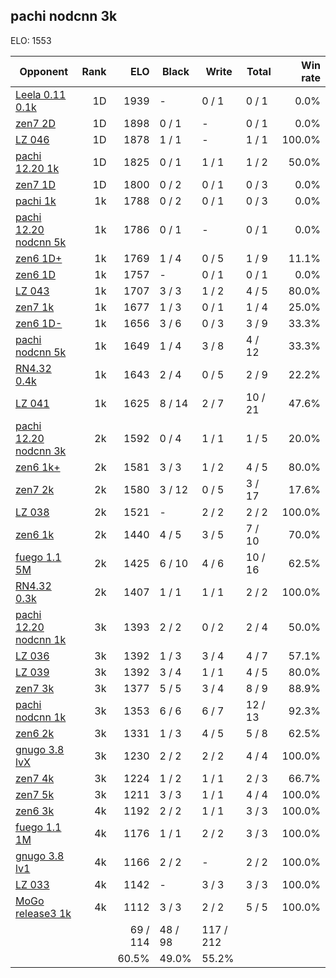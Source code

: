 ## pachi nodcnn 3k ##

ELO: 1553

Opponent | Rank | ELO | Black | Write | Total | Win rate
---------|-----:|----:|-------|-------|-------|-------:
[Leela 0.11 0.1k](Leela%200.11%200.1k.md) | 1D | 1939 | - | 0 / 1 | 0 / 1 | 0.0%
[zen7 2D](zen7%202D.md) | 1D | 1898 | 0 / 1 | - | 0 / 1 | 0.0%
[LZ 046](LZ%20046.md) | 1D | 1878 | 1 / 1 | - | 1 / 1 | 100.0%
[pachi 12.20 1k](pachi%2012.20%201k.md) | 1D | 1825 | 0 / 1 | 1 / 1 | 1 / 2 | 50.0%
[zen7 1D](zen7%201D.md) | 1D | 1800 | 0 / 2 | 0 / 1 | 0 / 3 | 0.0%
[pachi 1k](pachi%201k.md) | 1k | 1788 | 0 / 2 | 0 / 1 | 0 / 3 | 0.0%
[pachi 12.20 nodcnn 5k](pachi%2012.20%20nodcnn%205k.md) | 1k | 1786 | 0 / 1 | - | 0 / 1 | 0.0%
[zen6 1D+](zen6%201D+.md) | 1k | 1769 | 1 / 4 | 0 / 5 | 1 / 9 | 11.1%
[zen6 1D](zen6%201D.md) | 1k | 1757 | - | 0 / 1 | 0 / 1 | 0.0%
[LZ 043](LZ%20043.md) | 1k | 1707 | 3 / 3 | 1 / 2 | 4 / 5 | 80.0%
[zen7 1k](zen7%201k.md) | 1k | 1677 | 1 / 3 | 0 / 1 | 1 / 4 | 25.0%
[zen6 1D-](zen6%201D-.md) | 1k | 1656 | 3 / 6 | 0 / 3 | 3 / 9 | 33.3%
[pachi nodcnn 5k](pachi%20nodcnn%205k.md) | 1k | 1649 | 1 / 4 | 3 / 8 | 4 / 12 | 33.3%
[RN4.32 0.4k](RN4.32%200.4k.md) | 1k | 1643 | 2 / 4 | 0 / 5 | 2 / 9 | 22.2%
[LZ 041](LZ%20041.md) | 1k | 1625 | 8 / 14 | 2 / 7 | 10 / 21 | 47.6%
[pachi 12.20 nodcnn 3k](pachi%2012.20%20nodcnn%203k.md) | 2k | 1592 | 0 / 4 | 1 / 1 | 1 / 5 | 20.0%
[zen6 1k+](zen6%201k+.md) | 2k | 1581 | 3 / 3 | 1 / 2 | 4 / 5 | 80.0%
[zen7 2k](zen7%202k.md) | 2k | 1580 | 3 / 12 | 0 / 5 | 3 / 17 | 17.6%
[LZ 038](LZ%20038.md) | 2k | 1521 | - | 2 / 2 | 2 / 2 | 100.0%
[zen6 1k](zen6%201k.md) | 2k | 1440 | 4 / 5 | 3 / 5 | 7 / 10 | 70.0%
[fuego 1.1 5M](fuego%201.1%205M.md) | 2k | 1425 | 6 / 10 | 4 / 6 | 10 / 16 | 62.5%
[RN4.32 0.3k](RN4.32%200.3k.md) | 2k | 1407 | 1 / 1 | 1 / 1 | 2 / 2 | 100.0%
[pachi 12.20 nodcnn 1k](pachi%2012.20%20nodcnn%201k.md) | 3k | 1393 | 2 / 2 | 0 / 2 | 2 / 4 | 50.0%
[LZ 036](LZ%20036.md) | 3k | 1392 | 1 / 3 | 3 / 4 | 4 / 7 | 57.1%
[LZ 039](LZ%20039.md) | 3k | 1392 | 3 / 4 | 1 / 1 | 4 / 5 | 80.0%
[zen7 3k](zen7%203k.md) | 3k | 1377 | 5 / 5 | 3 / 4 | 8 / 9 | 88.9%
[pachi nodcnn 1k](pachi%20nodcnn%201k.md) | 3k | 1353 | 6 / 6 | 6 / 7 | 12 / 13 | 92.3%
[zen6 2k](zen6%202k.md) | 3k | 1331 | 1 / 3 | 4 / 5 | 5 / 8 | 62.5%
[gnugo 3.8 lvX](gnugo%203.8%20lvX.md) | 3k | 1230 | 2 / 2 | 2 / 2 | 4 / 4 | 100.0%
[zen7 4k](zen7%204k.md) | 3k | 1224 | 1 / 2 | 1 / 1 | 2 / 3 | 66.7%
[zen7 5k](zen7%205k.md) | 3k | 1211 | 3 / 3 | 1 / 1 | 4 / 4 | 100.0%
[zen6 3k](zen6%203k.md) | 4k | 1192 | 2 / 2 | 1 / 1 | 3 / 3 | 100.0%
[fuego 1.1 1M](fuego%201.1%201M.md) | 4k | 1176 | 1 / 1 | 2 / 2 | 3 / 3 | 100.0%
[gnugo 3.8 lv1](gnugo%203.8%20lv1.md) | 4k | 1166 | 2 / 2 | - | 2 / 2 | 100.0%
[LZ 033](LZ%20033.md) | 4k | 1142 | - | 3 / 3 | 3 / 3 | 100.0%
[MoGo release3 1k](MoGo%20release3%201k.md) | 4k | 1112 | 3 / 3 | 2 / 2 | 5 / 5 | 100.0%
 | | | 69 / 114 | 48 / 98 | 117 / 212 | 
 | | | 60.5% | 49.0% | 55.2% | 

